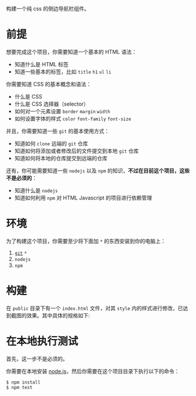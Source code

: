 构建一个纯 css 的侧边导航栏组件。

# 前提

想要完成这个项目，你需要知道一个基本的 HTML 语法：

* 知道什么是 HTML 标签
* 知道一些基本的标签，比如 `title` `h1` `ul` `li`

你需要知道 CSS 的基本概念和语法：

* 什么是 CSS
* 什么是 CSS 选择器（selector）
* 如何对一个元素设置 `border` `margin` `width`
* 如何设置字体的样式 `color` `font-family` `font-size`

并且，你需要知道一些 `git` 的基本使用方式：

* 知道如何 `clone` 远端的 `git` 仓库
* 知道如何将添加或者修改后的文件提交到本地 `git` 仓库
* 知道如何将本地的仓库提交到远端的仓库

还有，你可能需要知道一些 `nodejs` 以及 `npm` 的知识，**不过在目前这个项目，这些不是必须的**：

* 知道什么是 `nodejs`
* 知道如何利用 `npm` 对 HTML Javascript 的项目进行依赖管理

# 环境

为了构建这个项目，你需要至少将下面加 `*` 的东西安装到你的电脑上：

1. [`git`](https://git-scm.com/) `*`
2. `nodejs` 
3. `npm`

# 构建

在 `public` 目录下有一个 `index.html` 文件，对其 `style` 内的样式进行修改，已达到截图的效果。其中具体的规格如下:


# 在本地执行测试

首先，这一步不是必须的。

你需要在本地安装 [node.js](https://nodejs.org/en/)，然后你需要在这个项目目录下执行以下的命令：

```
$ npm install
$ npm test
```